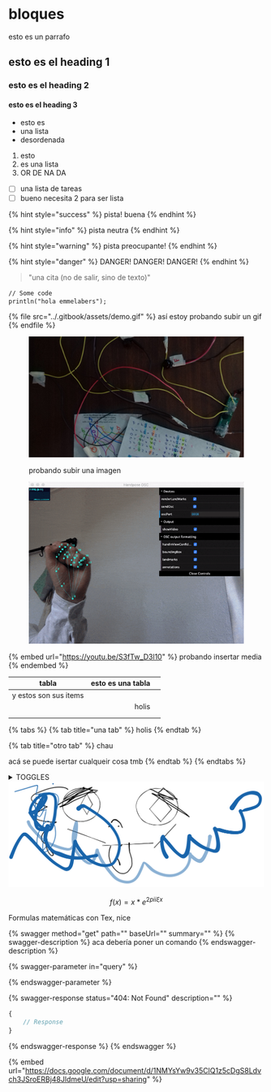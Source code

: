 # bloques

esto es un parrafo

## esto es el heading 1

### esto es el heading 2

#### esto es el heading 3

* esto es
* una lista
* desordenada

1. esto
2. es una lista
3. OR DE NA DA

* [ ] una lista de tareas
* [ ] bueno necesita 2 para ser lista

{% hint style="success" %}
pista! buena
{% endhint %}

{% hint style="info" %}
pista neutra
{% endhint %}

{% hint style="warning" %}
pista preocupante!
{% endhint %}

{% hint style="danger" %}
DANGER! DANGER! DANGER!
{% endhint %}

> "una cita (no de salir, sino de texto)"

```
// Some code
println("hola emmelabers");
```

{% file src="../.gitbook/assets/demo.gif" %}
así estoy probando subir un gif
{% endfile %}

<figure><img src="../.gitbook/assets/20181108_180202.jpg" alt=""><figcaption><p>probando subir una imagen</p></figcaption></figure>

<figure><img src="../.gitbook/assets/demo.gif" alt=""><figcaption></figcaption></figure>

{% embed url="https://youtu.be/S3fTw_D3l10" %}
probando insertar media
{% endembed %}

| tabla                 | esto es una tabla |   |
| --------------------- | ----------------: | - |
| y estos son sus items |                   |   |
|                       |             holis |   |
|                       |                   |   |
|                       |                   |   |

{% tabs %}
{% tab title="una tab" %}
holis
{% endtab %}

{% tab title="otro tab" %}
chau&#x20;

acá se puede isertar cualqueir cosa tmb
{% endtab %}
{% endtabs %}

<details>

<summary>TOGGLES</summary>

los toggles son excelentes

también se puede poner cualqueir cosa acá

como todo el guión de shrek

</details>



<img src="../.gitbook/assets/file.drawing.svg" alt="wow se puede dibujar" class="gitbook-drawing">

$$
f(x) = x * e^{2 pi i \xi x}
$$

Formulas matemáticas con Tex, nice&#x20;

{% swagger method="get" path="" baseUrl="" summary="" %}
{% swagger-description %}
aca debería poner un comando
{% endswagger-description %}

{% swagger-parameter in="query" %}

{% endswagger-parameter %}

{% swagger-response status="404: Not Found" description="" %}
```javascript
{
    // Response
}
```
{% endswagger-response %}
{% endswagger %}

{% embed url="https://docs.google.com/document/d/1NMYsYw9v35ClQ1z5cDgS8Ldvch3JSroERBj48JldmeU/edit?usp=sharing" %}

